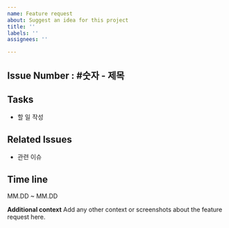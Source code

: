 ```yaml
---
name: Feature request
about: Suggest an idea for this project
title: ''
labels: ''
assignees: ''

---
```


## Issue Number : #숫자 - 제목

## Tasks
- 할 일 작성

## Related Issues
- 관련 이슈

## Time line
MM.DD ~ MM.DD


**Additional context**
Add any other context or screenshots about the feature request here.
